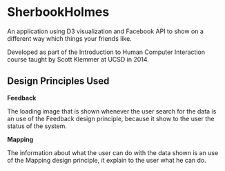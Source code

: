 SherbookHolmes
==============

An application using D3 visualization and Facebook API to show on a different way which things your friends like.

Developed as part of the Introduction to Human Computer Interaction course taught by Scott Klemmer at UCSD in 2014.

Design Principles Used
--------------

**Feedback**

The loading image that is shown whenever the user search for the data is an use of the Feedback design principle, because it show to the user the status of the system.


**Mapping**

The information about what the user can do with the data shown is an use of the Mapping design principle, it explain to the user what he can do.
